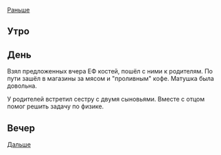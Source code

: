 [Раньше](2021.02.27.md)  
## Утро
## День
Взял предложенных вчера ЕФ костей, пошёл с ними к родителям.
По пути зашёл в магазины за мясом и "проливным" кофе. Матушка была довольна.

У родителей встретил сестру с двумя сыновьями. Вместе с отцом помог решить задачу по физике.
## Вечер
[Дальше](../03/2021.03.01.md)
